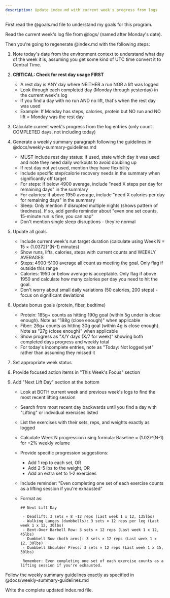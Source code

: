 ```yaml
---
description: Update index.md with current week's progress from logs
---
```


First read the @goals.md file to understand my goals for this program.

Read the current week's log file from @logs/ (named after Monday's date).

Then you're going to regenerate @index.md with the following steps:

1. Note today's date from the environment context to understand what day of the week it is, assuming you get some kind of UTC time convert it to Central Time.
2. **CRITICAL: Check for rest day usage FIRST**
   - A rest day is ANY day where NEITHER a run NOR a lift was logged
   - Look through each completed day (Monday through yesterday) in the current week's log
   - If you find a day with no run AND no lift, that's when the rest day was used
   - Example: If Monday has steps, calories, protein but NO run and NO lift = Monday was the rest day
3. Calculate current week's progress from the log entries (only count COMPLETED days, not including today)
4. Generate a weekly summary paragraph following the guidelines in @docs/weekly-summary-guidelines.md
   - MUST include rest day status: If used, state which day it was used and note they need daily workouts to avoid doubling up
   - If rest day not yet used, mention they have flexibility
   - Include specific step/calorie recovery needs in the summary when significantly off target
   - For steps: If below 4900 average, include "need X steps per day for remaining days" in the summary
   - For calories: If above 1950 average, include "need X calories per day for remaining days" in the summary
   - Sleep: Only mention if disrupted multiple nights (shows pattern of tiredness). If so, add gentle reminder about "even one set counts, 15-minute run is fine, you can nap"
   - Don't mention single sleep disruptions - they're normal
5. Update all goals
   - Include current week's run target duration (calculate using Week N = 15 × (1.0372)^(N-1) minutes)
   - Show runs, lifts, calories, steps with current counts and WEEKLY AVERAGES
   - Steps: 4900-5100 average all count as meeting the goal. Only flag if outside this range
   - Calories: 1950 or below average is acceptable. Only flag if above 1950 and calculate how many calories per day you need to hit the goal.
   - Don't worry about small daily variations (50 calories, 200 steps) - focus on significant deviations
6. Update bonus goals (protein, fiber, bedtime)
   - Protein: 185g+ counts as hitting 190g goal (within 5g under is close enough). Note as "188g (close enough)" when applicable
   - Fiber: 26g+ counts as hitting 30g goal (within 4g is close enough). Note as "27g (close enough)" when applicable
   - Show progress as "X/Y days (X/7 for week)" showing both completed days progress and weekly total
   - For today's incomplete entries, note as "Today: Not logged yet" rather than assuming they missed it
7. Set appropriate week status
8. Provide focused action items in "This Week's Focus" section
9. Add "Next Lift Day" section at the bottom

   - Look at BOTH current week and previous week's logs to find the most recent lifting session
   - Search from most recent day backwards until you find a day with "Lifting" or individual exercises listed
   - List the exercises with their sets, reps, and weights exactly as logged
   - Calculate Week N progression using formula: Baseline × (1.02)^(N-1) for +2% weekly volume
   - Provide specific progression suggestions:
     - Add 1 rep to each set, OR
     - Add 2-5 lbs to the weight, OR
     - Add an extra set to 1-2 exercises
   - Include reminder: "Even completing one set of each exercise counts as a lifting session if you're exhausted"
   - Format as:

     ```
     ## Next Lift Day

      - Deadlift: 3 sets × 8 -12 reps (Last week 1 x 12, 135lbs)
      - Walking Lunges (dumbbells): 3 sets × 12 reps per leg (Last week 1 x 12, 30lbs)
      - Bent-Over Barbell Row: 3 sets × 12 reps (Last week 1 x 12, 45lbs)
      - Dumbbell Row (both arms): 3 sets × 12 reps (Last week 1 x 12, 30lbs)
      - Dumbbell Shoulder Press: 3 sets × 12 reps (Last week 1 x 15, 30lbs)

      Remember: Even completing one set of each exercise counts as a lifting session if you're exhausted.
     ```

Follow the weekly summary guidelines exactly as specified in @docs/weekly-summary-guidelines.md

Write the complete updated index.md file.
